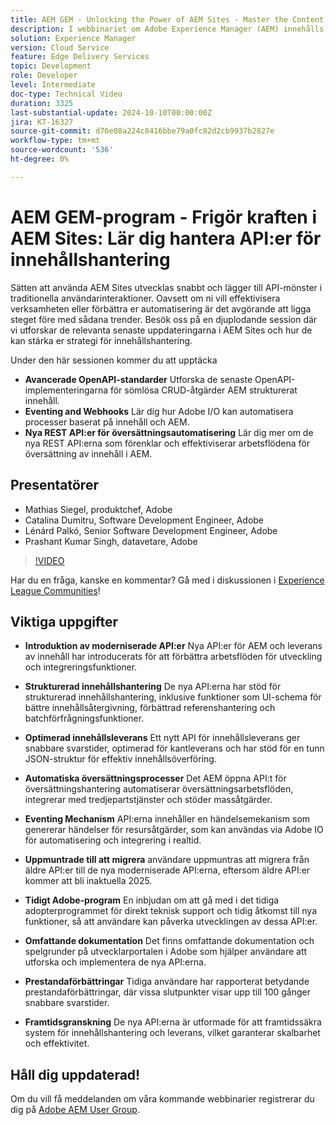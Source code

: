 ```yaml
---
title: AEM GEM - Unlocking the Power of AEM Sites - Master the Content Management APIs
description: I webbinariet om Adobe Experience Manager (AEM) innehålls-API:er introducerades nya, moderniserade API:er för förbättrad innehållshantering och leverans. ​Viktiga högtalare, bland annat Matthias, Catalina, Leonard och Prashant, visade upp funktionerna i dessa API:er, som strukturerad innehållshantering, optimerad innehållsleverans och automatiserade översättningsprocesser. ​Bland nyheterna finns den nya funktionen för användargränssnittsschema, förbättrad referenshantering, funktioner för gruppförfrågningar och ett snabbare API för innehållsleverans. ​Deltagarna uppmanades att utforska dessa API:er via Adobe dokumentation och gå med i det tidiga adopterprogrammet för tidig åtkomst och direkt teknisk support.
solution: Experience Manager
version: Cloud Service
feature: Edge Delivery Services
topic: Development
role: Developer
level: Intermediate
doc-type: Technical Video
duration: 3325
last-substantial-update: 2024-10-10T00:00:00Z
jira: KT-16327
source-git-commit: d76e08a224c8416bbe79a0fc82d2cb9937b2827e
workflow-type: tm+mt
source-wordcount: '536'
ht-degree: 0%

---
```



# AEM GEM-program - Frigör kraften i AEM Sites: Lär dig hantera API:er för innehållshantering

Sätten att använda AEM Sites utvecklas snabbt och lägger till API-mönster i traditionella användarinteraktioner. Oavsett om ni vill effektivisera verksamheten eller förbättra er automatisering är det avgörande att ligga steget före med sådana trender. Besök oss på en djuplodande session där vi utforskar de relevanta senaste uppdateringarna i AEM Sites och hur de kan stärka er strategi för innehållshantering.

Under den här sessionen kommer du att upptäcka
* **Avancerade OpenAPI-standarder** Utforska de senaste OpenAPI-implementeringarna för sömlösa CRUD-åtgärder AEM strukturerat innehåll.
* **Eventing and Webhooks** Lär dig hur Adobe I/O kan automatisera processer baserat på innehåll och AEM.
* **Nya REST API:er för översättningsautomatisering** Lär dig mer om de nya REST API:erna som förenklar och effektiviserar arbetsflödena för översättning av innehåll i AEM.

## Presentatörer

* Mathias Siegel, produktchef, Adobe
* Catalina Dumitru, Software Development Engineer, Adobe
* Lénárd Palkó, Senior Software Development Engineer, Adobe
* Prashant Kumar Singh, datavetare, Adobe

>[!VIDEO](https://video.tv.adobe.com/v/3435036/?learn=on)

Har du en fråga, kanske en kommentar?  Gå med i diskussionen i [Experience League Communities](https://adobe.ly/4e34grR)!

## Viktiga uppgifter

* **Introduktion av moderniserade API:er** Nya API:er för AEM och leverans av innehåll har introducerats för att förbättra arbetsflöden för utveckling och integreringsfunktioner.

* **Strukturerad innehållshantering** De nya API:erna har stöd för strukturerad innehållshantering, inklusive funktioner som UI-schema för bättre innehållsåtergivning, förbättrad referenshantering och batchförfrågningsfunktioner.

* **Optimerad innehållsleverans** Ett nytt API för innehållsleverans ger snabbare svarstider, optimerad för kantleverans och har stöd för en tunn JSON-struktur för effektiv innehållsöverföring.

* **Automatiska översättningsprocesser** Det AEM öppna API:t för översättningshantering automatiserar översättningsarbetsflöden, integrerar med tredjepartstjänster och stöder massåtgärder.

* **Eventing Mechanism** API:erna innehåller en händelsemekanism som genererar händelser för resursåtgärder, som kan användas via Adobe IO för automatisering och integrering i realtid.

* **Uppmuntrade till att migrera** användare uppmuntras att migrera från äldre API:er till de nya moderniserade API:erna, eftersom äldre API:er kommer att bli inaktuella 2025.

* **Tidigt Adobe-program** En inbjudan om att gå med i det tidiga adopterprogrammet för direkt teknisk support och tidig åtkomst till nya funktioner, så att användare kan påverka utvecklingen av dessa API:er.

* **Omfattande dokumentation** Det finns omfattande dokumentation och spelgrunder på utvecklarportalen i Adobe som hjälper användare att utforska och implementera de nya API:erna.

* **Prestandaförbättringar** Tidiga användare har rapporterat betydande prestandaförbättringar, där vissa slutpunkter visar upp till 100 gånger snabbare svarstider.

* **Framtidsgranskning** De nya API:erna är utformade för att framtidssäkra system för innehållshantering och leverans, vilket garanterar skalbarhet och effektivitet.

## Håll dig uppdaterad!

Om du vill få meddelanden om våra kommande webbinarier registrerar du dig på [Adobe AEM User Group](https://aem-augs.adobe.com/).
